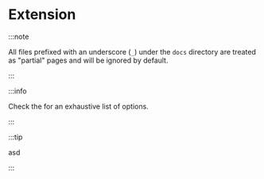 # Extension

:::note

All files prefixed with an underscore (`_`) under the `docs` directory are treated as "partial" pages and will be ignored by default.

:::

:::info

Check the for an exhaustive list of options.

:::

:::tip

asd

:::